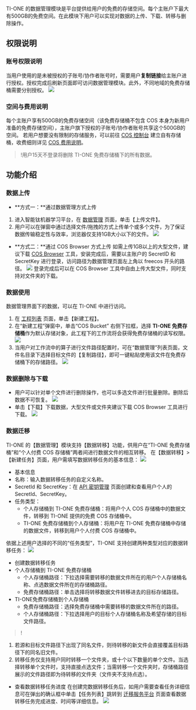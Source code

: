 TI-ONE 的数据管理模块是平台提供给用户的免费的存储空间。每个主账户下最大有500GB的免费空间。在此模块下用户可以实现对数据的上传、下载、转移与删除操作。

## 权限说明
### 账号权限说明
当用户使用的是未被授权的子账号/协作者账号时，需要用户**复制链接**给主账户进行授权。授权完成后刷新页面即可访问数据管理模块。此外，不同地域的免费存储桶需要分别授权。
![](https://main.qcloudimg.com/raw/534a957581e50206d89143612e8744b7.png)


### 空间与费用说明
每个主账户享有500GB的免费存储空间（该免费存储桶不包含 COS 本身为新用户准备的免费存储空间），主账户旗下授权的子账号/协作者账号共享这个500GB的空间。
若用户想要没有限制的存储服务，可以前往 [COS 控制台](https://console.cloud.tencent.com/cos5) 建立自有存储桶，收费细则详见 [COS 费用说明](https://cloud.tencent.com/product/cos/pricing)。

>!用户15天不登录将删除 TI-ONE 免费存储桶下的所有数据。

## 功能介绍
### 数据上传
- **方式一：**通过数据管理方式上传
 1. 进入智能钛机器学习平台，在 [数据管理](https://console.cloud.tencent.com/tione/bucket/freecos100010193741s1595818461105-1302728799) 页面，单击【上传文件】。
 2. 用户可以在弹窗中通过选择文件/拖拽的方式上传单个或多个文件，为了保证数据传输稳定性与效率，浏览器仅支持1GB大小以下的文件。
![](https://main.qcloudimg.com/raw/ee932d343e1782b3e4245cb35cb7a7a6.png)
- **方式二：**通过 COS Browser 方式上传
如需上传1GB以上的大型文件，建议下载 [ COS Browser](https://console.cloud.tencent.com/cos5/cosbrowser) 工具，安装完成后，需要以主账户的 SecretID 和 SecretKey 进行登录，访问路径为数据管理页面左上角以 freecos 开头的路径。
![](https://main.qcloudimg.com/raw/468f7aa6eab52c6ec518afb072d1b682.png)
登录完成后可以在 COS Browser 工具中自由上传大型文件，同时支持对文件夹的下载。


### 数据使用
数据管理界面下的数据，可以在 TI-ONE 中进行访问。
1. 在 [工程列表](https://console.cloud.tencent.com/tione/project/list) 页面，单击【新建工程】。
2. 在“新建工程”弹窗中，单击“COS Bucket” 右侧下拉框，选择 **TI-ONE 免费存储桶**作为默认存储对象，此工程下的工作流将会获得免费存储桶的读写权限。
![](https://main.qcloudimg.com/raw/9a2ea618a700a1fb038254e26602f8fd.png)
3. 当用户对工作流中的算子进行文件路径配置时，可在“数据管理”列表页面，文件名目录下选择目标文件的【复制路径】，即可一键粘贴使用该文件在免费存储桶下的存储路径。
![](https://main.qcloudimg.com/raw/153061f5d339ce0f1f8e8175f781fbe0.png)


### 数据删除与下载
- 用户可以针对单个文件进行删除操作，也可以多选文件进行批量删除。删除后数据不可恢复。
 ![](https://main.qcloudimg.com/raw/e45063dd1a9cfa8c3edd79e95a9f5f75.png)
- 单击【下载】下载数据，大型文件或文件夹建议下载 COS Browser 工具进行下载。
![](https://main.qcloudimg.com/raw/7572035f79c98de592d8a459ad72ca25.png)


### 数据迁移
TI-ONE 的【数据管理】模块支持【数据转移】功能，供用户在“TI-ONE 免费存储桶”和“个人付费 COS 存储桶”两者间进行数据文件的相互转移。
在【数据转移】>【新建任务】页面，用户需填写数据转移任务的基本信息：
![](https://main.qcloudimg.com/raw/dc60ac8da007a5d62e262c1f65c874d5.png)
- 基本信息
 - 名称：输入数据转移任务的自定义名称。
 - SecretId 和 SecretKey：在 [API 密钥管理](https://console.cloud.tencent.com/cam/capi) 页面创建和查看用户个人的 SecretId、SecretKey。
 - 任务类型：
   - 个人存储桶到 TI-ONE 免费存储桶：将用户个人 COS 存储桶中的数据文件，转移到 TI-ONE 提供的免费 COS 存储桶中。
   - TI-ONE 免费存储桶到个人存储桶：将用户在 TI-ONE 免费存储桶中存储的数据文件，转移到用户个人付费 COS 存储桶中。

依据上述用户选择的不同的“任务类型”，TI-ONE 支持创建两种类型对应的数据转移任务：
![](https://main.qcloudimg.com/raw/a274f657dcaadb03ffd58a87bc8d81c2.png)
- 创建数据转移任务
 - 个人存储桶到 TI-ONE 免费存储桶
    - 个人存储桶路径：下拉选择需要转移的数据文件所在的用户个人存储桶名称、点选数据文件所在的存储桶路径。
    - 免费存储桶路径：单击选择将转移数据文件转移进去的目标存储路径。
 - TI-ONE免费存储桶到个人存储桶
   - 免费存储桶路径：选择免费存储桶中需要转移的数据文件所在的路径。
   - 个人存储桶路径：下拉选择用户的目标个人存储桶名称及希望存储的目标文件路径。

>!
1. 若源和目标文件路径下出现了同名文件，则待转移的新文件会直接覆盖目标路径下的同名旧文件。
2. 转移任务仅支持用户同时转移一个文件夹，或十个以下数量的单个文件。当选择转移单个文件时，支持直接点选文件；当需转移一个文件夹时，存储桶路径展示的文件路径即为待转移的文件夹（文件夹不支持点选）。

- 查看数据转移任务进度
在创建完数据转移任务后，如用户需要查看任务详细信息可在弹出的确认框中单击【任务列表】跳转到 [迁移服务平台](https://console.cloud.tencent.com/msp/v2file) 页面查看数据转移任务完成进度、时间等详细信息。
![](https://main.qcloudimg.com/raw/d31eb14eedf894a69c1dcb56159054e4.png)
